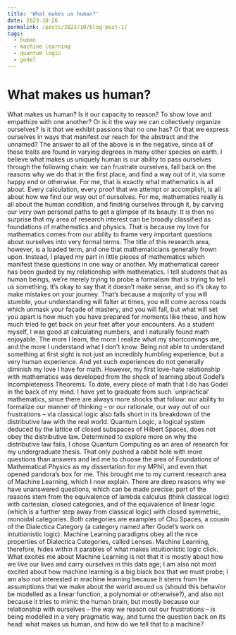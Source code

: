 ```yaml
---
title: 'What makes us human?'
date: 2023-10-26
permalink: /posts/2023/10/blog-post-1/
tags:
  - human
  - machine learning
  - quantum logic
  - godel
---
```


What makes us human?
======
What makes us human? Is it our capacity to reason? To show love and empathize with one another? Or is it the way we can collectively organize ourselves? Is it that we exhibit passions that no one has? Or that we express ourselves in ways that manifest our reach for the abstract and the unnamed? The answer to all of the above is in the negative, since all of these traits are found in varying degrees in many other species on earth.
I believe what makes us uniquely human is our ability to pass ourselves through the following chain: we can frustrate ourselves, fall back on the reasons why we do that in the first place, and find a way out of it, via some happy end or otherwise. For me, that is exactly what mathematics is all about. Every calculation, every proof that we attempt or accomplish, is all about how we find our way out of ourselves. For me, mathematics really is all about the human condition, and finding ourselves through it, by carving our very own personal paths to get a glimpse of its beauty.
It is then no surprise that my area of research interest can be broadly classified as foundations of mathematics and physics. That is because my love for mathematics comes from our ability to frame very important questions about ourselves into very formal terms. The title of this research area, however, is a loaded term, and one that mathematicians generally frown upon. Instead, I played my part in little pieces of mathematics which manifest these questions in one way or another.
My mathematical career has been guided by my relationship with mathematics. I tell students that as human beings, we’re merely trying to probe a formalism that is trying to tell us something. It’s okay to say that it doesn’t make sense, and so it’s okay to make mistakes on your journey. That’s because a majority of you will stumble, your understanding will falter at times, you will come across roads which unmask your façade of mastery, and you will fall, but what will set you apart is how much you have prepared for moments like these, and how much tried to get back on your feet after your encounters. 
As a student myself, I was good at calculating numbers, and I naturally found math enjoyable. The more I learn, the more I realize what my shortcomings are, and the more I understand what I don’t know. Being not able to understand something at first sight is not just an incredibly humbling experience, but a very human experience. 
And yet such experiences do not generally diminish my love I have for math. However, my first love-hate relationship with mathematics was developed from the shock of learning about Godel’s Incompleteness Theorems. To date, every piece of math that I do has Godel in the back of my mind. I have yet to graduate from such `unpractical’ mathematics, since there are always more shocks that follow: our ability to formalize our manner of thinking – or our rationale, our way out of our frustrations – via classical logic also falls short in its breakdown of the distributive law with the real world. Quantum Logic, a logical system deduced by the lattice of closed subspaces of Hilbert Spaces, does not obey the distributive law. 
Determined to explore more on why the distributive law fails, I chose Quantum Computing as an area of research for my undergraduate thesis. That only pushed a rabbit hole with more questions than answers and led me to choose the area of Foundations of Mathematical Physics as my dissertation for my MPhil, and even that opened pandora’s box for me. This brought me to my current research area of Machine Learning, which I now explain.
There are deep reasons why we have unanswered questions, which can be made precise: part of the reasons stem from the equivalence of lambda calculus (think classical logic) with cartesian, closed categories, and of the equivalence of linear logic (which is a further step away from classical logic) with closed symmetric, monoidal categories. Both categories are examples of Chu Spaces, a cousin of the Dialectica Category (a category named after Godel’s work on intuitionistic logic). Machine Learning paradigms obey all the nice properties of Dialectica Categories, called Lenses. 
Machine Learning, therefore, hides within it parables of what makes intuitionistic logic click. What excites me about Machine Learning is not that it is mostly about how we live our lives and carry ourselves in this data age; I am also not most excited about how machine learning is a big black box that we must probe; I am also not interested in machine learning because it stems from the assumptions that we make about the world around us (should this behavior be modelled as a linear function, a polynomial or otherwise?), and also not because it tries to mimic the human brain, but mostly because our relationship with ourselves – the way we reason out our frustrations – is being modelled in a very pragmatic way, and turns the question back on its head: what makes us human, and how do we tell that to a machine?
